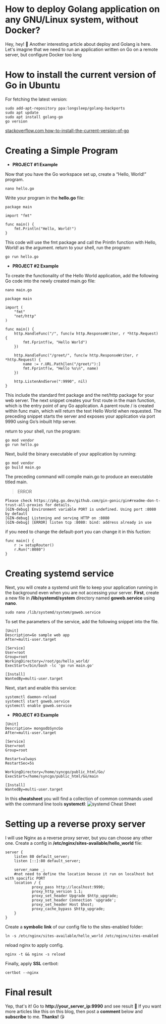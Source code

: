 # How to deploy Golang application on any GNU/Linux system, without Docker?
Hey, hey! 👋 Another interesting article about deploy and Golang is here.
Let's imagine that we need to run an application written on Go on a remote server, but configure Docker too long

# How to install the current version of Go in Ubuntu
For fetching the latest version:
```
sudo add-apt-repository ppa:longsleep/golang-backports
sudo apt update
sudo apt install golang-go
go version
```
[stackoverflow.com how-to-install-the-current-version-of-go](https://stackoverflow.com/questions/17480044/how-to-install-the-current-version-of-go-in-ubuntu-precise)

# Creating a Simple Program
- **PROJECT #1 Example**

Now that you have the Go workspace set up, create a “Hello, World!” program.
```
nano hello.go
```
Write your program in the **hello.go** file:
```
package main

import "fmt"

func main() {
	fmt.Println("Hello, World!")
}
```
This code will use the fmt package and call the Println function with Hello, World! as the argument.
return to your shell, run the program:
```
go run hello.go
```
- **PROJECT #2 Example**

To create the functionality of the Hello World application, add the following Go code into the newly created main.go file:
```
nano main.go
```
```
package main

import (
	"fmt"
	"net/http"
)

func main() {
	http.HandleFunc("/", func(w http.ResponseWriter, r *http.Request) {
		fmt.Fprintf(w, "Hello World")
	})

	http.HandleFunc("/greet/", func(w http.ResponseWriter, r *http.Request) {
		name := r.URL.Path[len("/greet/"):]
		fmt.Fprintf(w, "Hello %s\n", name)
	})

	http.ListenAndServe(":9990", nil)
}
```
This include the standard fmt package and the net/http package for your web server.
The next snippet creates your first route in the main function, which is the entry point of any Go application.
A parent route / is created within func main, which will return the text Hello World when requested.
The preceding snippet starts the server and exposes your application via port 9990 using Go’s inbuilt http server.

return to your shell, run the program:
```
go mod vendor
go run hello.go
```
Next, build the binary executable of your application by running:
```
go mod vendor
go build main.go
```
The preceding command will compile main.go to produce an executable titled main.

> ERROR  
```
Please check https://pkg.go.dev/github.com/gin-gonic/gin#readme-don-t-trust-all-proxies for details.
[GIN-debug] Environment variable PORT is undefined. Using port :8080 by default
[GIN-debug] Listening and serving HTTP on :8080
[GIN-debug] [ERROR] listen tcp :8080: bind: address already in use
```
if you need to change the default-port you can change it in this fuction:

```
func main() {
	r := setupRouter()
	r.Run(":8080")
}
```

# Creating systemd service
Next, you will create a systemd unit file to keep your application running in the background even when you are not accessing your server.
**First**, create a new file in **/lib/systemd/system** directory named **goweb.service** using **nano**.
```
sudo nano /lib/systemd/system/goweb.service
```
To set the parameters of the service, add the following snippet into the file.
```
[Unit]
Description=Go sample web app
After=multi-user.target

[Service]
User=root
Group=root
WorkingDirectory=/root/go/hello_world/
ExecStart=/bin/bash -lc 'go run main.go'

[Install]
WantedBy=multi-user.target
```
Next, start and enable this service:
```
systemctl daemon-reload
systemctl start goweb.service
systemctl enable goweb.service
```
- **PROJECT #3 Example**

```                  
[Unit]
Description= mongodbSyncGo
After=multi-user.target

[Service]
User=root
Group=root

Restart=always
RestartSec=5s

WorkingDirectory=/home/syncgo/public_html/Go/
ExecStart=/home/syncgo/public_html/Go/main

[Install]
WantedBy=multi-user.target
```

In this **cheatsheet** you will find a collection of common commands used with the command line tools **systemctl**:
![systemd Cheat Sheet](https://user-images.githubusercontent.com/71556060/182783157-73de3da0-1065-497d-af3b-22e008363648.jpg)
# Setting up a reverse proxy server
I will use Nginx as a reverse proxy server, but you can choose any other one.
Create a config in **/etc/nginx/sites-available/hello_world** file:
```
server {
    listen 80 default_server;
    listen [::]:80 default_server;

    server_name _;
    #not need to define the location becuse it run on localhost but with spacific PORT 	
    location / {
            proxy_pass http://localhost:9990;
            proxy_http_version 1.1;
            proxy_set_header Upgrade $http_upgrade;
            proxy_set_header Connection 'upgrade';
            proxy_set_header Host $host;
            proxy_cache_bypass $http_upgrade;
    }
}
```
Create a **symbolic link** of our config file to the sites-enabled folder:
```
ln -s /etc/nginx/sites-available/hello_world /etc/nginx/sites-enabled
```
reload nginx to apply config.
```
nginx -t && nginx -s reload
```
Finally, apply **SSL** certbot:
```
certbot --nginx
```

# Final result

Yep, that's it! Go to **http://your_server_ip:9990** and see result 🎉
If you want more articles like this on this blog, then post a **comment** below and **subscribe** to me. **Thanks!** 😘

